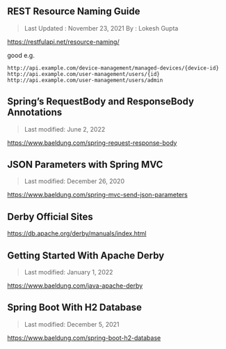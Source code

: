 ## REST Resource Naming Guide

> Last Updated : November 23, 2021
> By : Lokesh Gupta

https://restfulapi.net/resource-naming/

good e.g.

```
http://api.example.com/device-management/managed-devices/{device-id}
http://api.example.com/user-management/users/{id}
http://api.example.com/user-management/users/admin
```

## Spring’s RequestBody and ResponseBody Annotations
> Last modified: June 2, 2022

https://www.baeldung.com/spring-request-response-body

## JSON Parameters with Spring MVC
> Last modified: December 26, 2020

https://www.baeldung.com/spring-mvc-send-json-parameters

## Derby Official Sites
https://db.apache.org/derby/manuals/index.html

## Getting Started With Apache Derby
> Last modified: January 1, 2022

https://www.baeldung.com/java-apache-derby


## Spring Boot With H2 Database

> Last modified: December 5, 2021

https://www.baeldung.com/spring-boot-h2-database